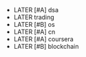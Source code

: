 - LATER [#A] dsa
- LATER trading
- LATER [#B] os
- LATER [#A] cn
- LATER [#A] coursera
- LATER [#B] blockchain